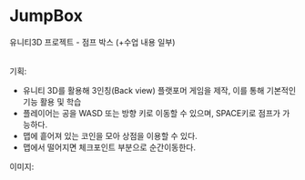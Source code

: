 # JumpBox
 유니티3D 프로젝트 - 점프 박스 (+수업 내용 일부) <br><br>


기획:
- 유니티 3D를 활용해 3인칭(Back view) 플랫포머 게임을 제작, 이를 통해 기본적인 기능 활용 및 학습
- 플레이어는 공을 WASD 또는 방향 키로 이동할 수 있으며, SPACE키로 점프가 가능하다.
- 맵에 흩어져 있는 코인을 모아 상점을 이용할 수 있다.
- 맵에서 떨어지면 체크포인트 부분으로 순간이동한다.

이미지:

